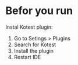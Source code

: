 # **Befor you run** 
Instal Kotest plugin:

1. Go to Setings > Plugins
2. Search for Kotest
3. Install the plugin
4. Restart IDE